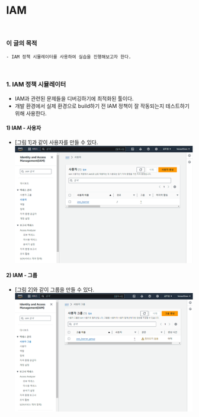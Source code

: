 # IAM
<br/>

### 이 글의 목적
    - IAM 정책 시뮬레이터를 사용하여 실습을 진행해보고자 한다.
<br/>

### 1. IAM 정책 시뮬레이터
- IAM과 관련된 문제들을 디버깅하기에 최적화된 툴이다.
- 개발 환경에서 실제 환경으로 build하기 전 IAM 정책이 잘 작동되는지 테스트하기 위해 사용한다.
#### 1) IAM - 사용자
- [그림 1]과 같이 사용자를 만들 수 있다.
![IMAGE](images/users.png)

#### 2) IAM - 그룹
- [그림 2]와 같이 그룹을 만들 수 있다.
![IMAGE](images/groups.png)
